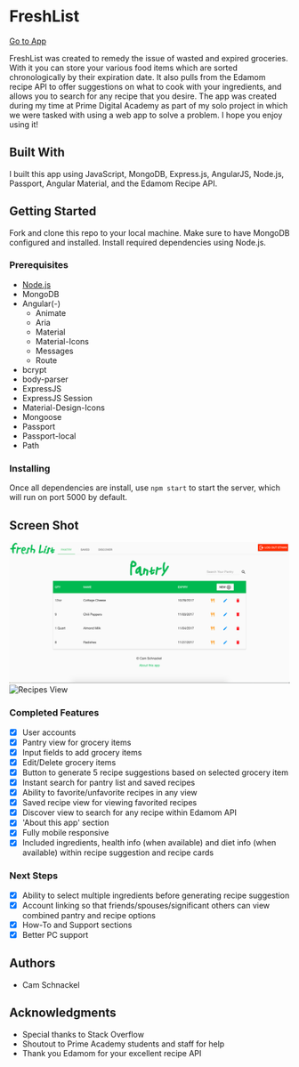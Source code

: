 # FreshList

[Go to App](https://solo-fresh-list.herokuapp.com/home)

FreshList was created to remedy the issue of wasted and expired groceries. With it you can store your various food items which are sorted chronologically by their expiration date. It also pulls from the Edamom recipe API to offer suggestions on what to cook with your ingredients, and allows you to search for any recipe that you desire. The app was created during my time at Prime Digital Academy as part of my solo project in which we were tasked with using a web app to solve a problem. I hope you enjoy using it!

## Built With

I built this app using JavaScript, MongoDB, Express.js, AngularJS, Node.js, Passport, Angular Material, and the Edamom Recipe API.

## Getting Started

Fork and clone this repo to your local machine. Make sure to have MongoDB configured and installed. Install required dependencies using Node.js.

### Prerequisites

- [Node.js](https://nodejs.org/en/)
- MongoDB
- Angular(-)
    - Animate
    - Aria
    - Material
    - Material-Icons
    - Messages
    - Route
- bcrypt
- body-parser
- ExpressJS
- ExpressJS Session
- Material-Design-Icons
- Mongoose
- Passport
- Passport-local
- Path


### Installing

Once all dependencies are install, use `npm start` to start the server, which will run on port 5000 by default.

## Screen Shot

![Pantry View](/server/public/images/screen1.png)
![Recipes View](/images/public/images/screen2.png)

### Completed Features

- [x] User accounts
- [x] Pantry view for grocery items
- [x] Input fields to add grocery items
- [x] Edit/Delete grocery items
- [x] Button to generate 5 recipe suggestions based on selected grocery item
- [x] Instant search for pantry list and saved recipes
- [x] Ability to favorite/unfavorite recipes in any view
- [x] Saved recipe view for viewing favorited recipes
- [x] Discover view to search for any recipe within Edamom API
- [x] 'About this app' section
- [x] Fully mobile responsive
- [x] Included ingredients, health info (when available) and diet info (when available) within recipe suggestion and recipe cards

### Next Steps

- [x] Ability to select multiple ingredients before generating recipe suggestion
- [x] Account linking so that friends/spouses/significant others can view combined pantry and recipe options
- [x] How-To and Support sections
- [x] Better PC support

## Authors

* Cam Schnackel


## Acknowledgments

* Special thanks to Stack Overflow
* Shoutout to Prime Academy students and staff for help
* Thank you Edamom for your excellent recipe API
